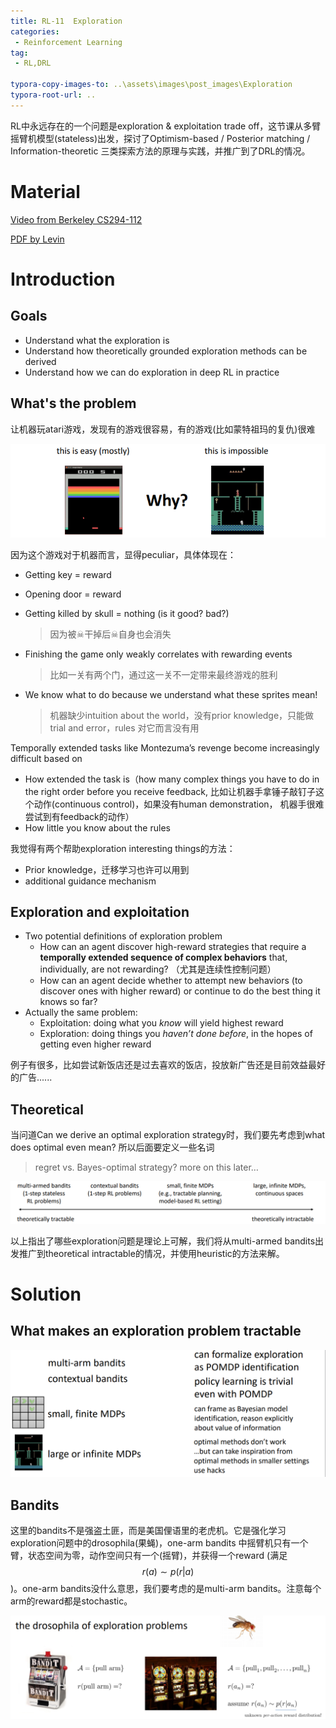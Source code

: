 ```yaml
---
title: RL-11  Exploration
categories:
 - Reinforcement Learning
tag:
 - RL,DRL

typora-copy-images-to: ..\assets\images\post_images\Exploration
typora-root-url: ..
---
```


RL中永远存在的一个问题是exploration & exploitation trade off，这节课从多臂摇臂机模型(stateless)出发，探讨了Optimism-based / Posterior matching / Information-theoretic 三类探索方法的原理与实践，并推广到了DRL的情况。

# Material

[Video from Berkeley CS294-112](https://www.bilibili.com/video/av20957290/index_15.html?t=4715)

[PDF by Levin](http://rail.eecs.berkeley.edu/deeprlcourse-fa17/f17docs/lecture_13_exploration.pdf)

# Introduction

## Goals

* Understand what the exploration is
* Understand how theoretically grounded exploration methods can be derived
* Understand how we can do exploration in deep RL in practice 

## What's the problem

让机器玩atari游戏，发现有的游戏很容易，有的游戏(比如蒙特祖玛的复仇)很难

![1527647912129](/assets/images/post_images/Exploration/1527647912129.png)

因为这个游戏对于机器而言，显得peculiar，具体体现在：

* Getting key = reward

* Opening door = reward 

* Getting killed by skull = nothing (is it good? bad?) 

  > 因为被☠干掉后☠自身也会消失

* Finishing the game only weakly correlates with rewarding events

  > 比如一关有两个门，通过这一关不一定带来最终游戏的胜利

* We know what to do because we understand what these sprites mean! 

  > 机器缺少intuition about the world，没有prior knowledge，只能做trial and error，rules 对它而言没有用

  

Temporally extended tasks like Montezuma’s revenge become increasingly difficult based on

  * How extended the task is（how many complex things you have to do in the right order before you receive feedback, 比如让机器手拿锤子敲钉子这个动作(continuous control)，如果没有human demonstration， 机器手很难尝试到有feedback的动作）
  * How little you know about the rules 

我觉得有两个帮助exploration interesting things的方法：

* Prior knowledge，迁移学习也许可以用到
* additional guidance mechanism 

## Exploration and exploitation 

* Two potential definitions of exploration problem 
  * How can an agent discover high-reward strategies that require a **temporally extended sequence of complex behaviors** that, individually, are not rewarding? （尤其是连续性控制问题）
  * How can an agent decide whether to attempt new behaviors (to discover ones with higher reward) or continue to do the best thing it knows so far? 
* Actually the same problem: 
  * Exploitation: doing what you *know* will yield highest reward 
  * Exploration: doing things you *haven’t done before*, in the hopes of getting even higher reward 

例子有很多，比如尝试新饭店还是过去喜欢的饭店，投放新广告还是目前效益最好的广告......

## Theoretical

当问道Can we derive an optimal exploration strategy时，我们要先考虑到what does optimal even mean? 所以后面要定义一些名词

>  regret vs. Bayes-optimal strategy? more on this later… 

![1527652053112](/assets/images/post_images/Exploration/1527652053112.png)

以上指出了哪些exploration问题是理论上可解，我们将从multi-armed bandits出发推广到theoretical intractable的情况，并使用heuristic的方法来解。

# Solution

## What makes an exploration problem tractable

![1527652447274](/assets/images/post_images/Exploration/1527652447274.png)

## Bandits

这里的bandits不是强盗土匪，而是美国俚语里的老虎机。它是强化学习exploration问题中的drosophila(果蝇)，one-arm bandits 中摇臂机只有一个臂，状态空间为零，动作空间只有一个(摇臂)，并获得一个reward (满足$$r(a)\sim p(r|a)$$)。one-arm bandits没什么意思，我们要考虑的是multi-arm bandits。注意每个arm的reward都是stochastic。

![1527662613511](/assets/images/post_images/Exploration/1527662613511.png)